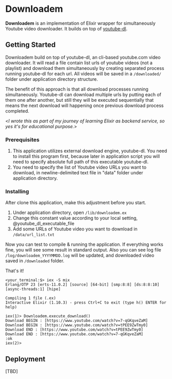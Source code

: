 # Downloadem

<b>Downloadem</b> is an implementation of Elixir wrapper for simultaneously Youtube video downloader. It builds on top of [youtube-dl](https://youtube-dl.org/).

## Getting Started

Downloadem build on top of youtube-dl, an cli-based youtube.com video downloader. It will read a file contain list urls of youtube videos (not a playlist) and download them simultaneously by creating separated process running youtube-dl for each url. All videos will be saved in a ```/downloaded/``` folder under application directory structure.

The benefit of this approach is that all download processes running simultaneously. Youtube-dl can download multiple urls by putting each of them one after another, but still they will be executed sequentially that means the next download will happening once previous download process completed.

<*I wrote this as part of my journey of learning Elixir as backend service, so yes it's for educational purpose.*>

### Prerequisites

1. This application utilizes external download engine, youtube-dl. You need to install this program first, because later in application script you will need to specify absolute full path of this executable youtube-dl.
2. You need to specify the list of Youtube video URLs you want to download, in newline-delimited text file in "data" folder under application directory.

### Installing

After clone this application, make this adjustment before you start.

1. Under application directory, open ```/lib/downloadem.ex```
2. Change this constant value according to your local setting, @youtube_dl_executable_file
3. Add some URLs of Youtube video you want to download in ```/data/url_list.txt```

Now you can test to compile & running the application.
If everything works fine, you will see some result in standard output. Also you can see log file ```/log/downloadem_YYYYMMDD.log``` will be updated, and downloaded video saved in ```/downloaded``` folder.

That's it!
```
<your_terminal:$> iex -S mix
Erlang/OTP 23 [erts-11.0.2] [source] [64-bit] [smp:8:8] [ds:8:8:10] [async-threads:1] [hipe]

Compiling 1 file (.ex)
Interactive Elixir (1.10.3) - press Ctrl+C to exit (type h() ENTER for help)

iex(1)> Downloadem.execute_download()
Download BEGIN : [https://www.youtube.com/watch?v=7-qGKqveZaM]
Download BEGIN : [https://www.youtube.com/watch?v=tPEE9ZwTmy0]
Download END : [https://www.youtube.com/watch?v=tPEE9ZwTmy0]
Download END : [https://www.youtube.com/watch?v=7-qGKqveZaM]
:ok
iex(2)>

```

## Deployment

[TBD]

